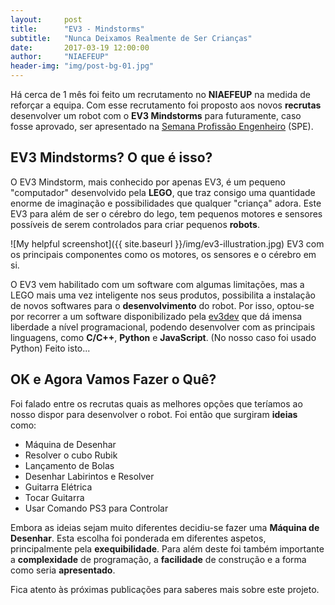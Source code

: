 ```yaml
---
layout:     post
title:      "EV3 - Mindstorms"
subtitle:   "Nunca Deixamos Realmente de Ser Crianças"
date:       2017-03-19 12:00:00
author:     "NIAEFEUP"
header-img: "img/post-bg-01.jpg"
---
```


<p>Há cerca de 1 mês foi feito um recrutamento no <b>NIAEFEUP</b> na medida de reforçar a equipa. Com esse recrutamento foi proposto aos novos <b>recrutas</b> desenvolver um robot com o <b>EV3 Mindstorms</b> para futuramente, caso fosse aprovado, ser apresentado na <a href="https://paginas.fe.up.pt/~escolas/index.php/">Semana Profissão Engenheiro</a> (SPE).</p>

<h2 class="section-heading">EV3 Mindstorms? O que é isso?</h2>

<p>O EV3 Mindstorm, mais conhecido por apenas EV3, é um pequeno "computador" desenvolvido pela <b>LEGO</b>, que traz consigo uma quantidade enorme de imaginação e possibilidades que qualquer "criança" adora. Este EV3 para além de ser o cérebro do lego, tem pequenos motores e sensores possíveis de serem controlados para criar pequenos <b>robots</b>.</p>

![My helpful screenshot]({{ site.baseurl }}/img/ev3-illustration.jpg)
<span class="caption text-muted">EV3 com os principais componentes como os motores, os sensores e o cérebro em si.</span>

<p>O EV3 vem habilitado com um software com algumas limitações, mas a LEGO mais uma vez inteligente nos seus produtos, possibilita a instalação de novos softwares para o <b>desenvolvimento</b> do robot. Por isso, optou-se por recorrer a um software disponibilizado pela <a href="http://www.ev3dev.org/">ev3dev</a> que dá imensa liberdade a nível programacional, podendo desenvolver com as principais linguagens, como <b>C/C++</b>, <b>Python</b> e <b>JavaScript</b>. (No nosso caso foi usado Python) Feito isto...</p>

<h2 class="section-heading">OK e Agora Vamos Fazer o Quê?</h2>

<p>Foi falado entre os recrutas quais as melhores opções que teríamos ao nosso dispor para desenvolver o robot. Foi então que surgiram <b>ideias</b> como:</p>

<ul>
  <li>Máquina de Desenhar</li>
  <li>Resolver o cubo Rubik</li>
  <li>Lançamento de Bolas</li>
  <li>Desenhar Labirintos e Resolver</li>
  <li>Guitarra Elétrica</li>
  <li>Tocar Guitarra</li>
  <li>Usar Comando PS3 para Controlar</li>
</ul>

<p>Embora as ideias sejam muito diferentes decidiu-se fazer uma <B>Máquina de Desenhar</b>. Esta escolha foi ponderada em diferentes aspetos, principalmente pela <b>exequibilidade</b>. Para além deste foi também importante a <b>complexidade</b> de programação, a <b>facilidade</b> de construção e a forma como seria <b>apresentado</b>.</p>

<p>Fica atento às próximas publicações para saberes mais sobre este projeto.</p>

